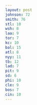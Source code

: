 ```yaml
---
layout: post
johnson: 72
smith: 76
stl: 10
wsh: 8
laa: 9
tor: 7
kc: 10
bal: 15
atl: 8
nyy: 11
tb: 12
lad: 7
pit: 9
sd: 6
phi: 10
cle: 9
bos: 7
cin: 10
---
```

